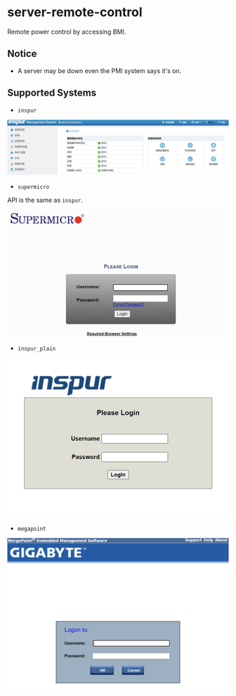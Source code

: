 # server-remote-control
Remote power control by accessing BMI.

## Notice

- A server may be down even the PMI system says it's on.

## Supported Systems

- `inspur`

![inspur](docs/imgs/inspur.png)

- `supermicro`

API is the same as `inspur`.

![supermicro](docs/imgs/supermicro.png)

- `inspur_plain`

![inspur_plain](docs/imgs/inspur_plain.png)

- `megapoint`

![megapoint](docs/imgs/megapoint.png)
